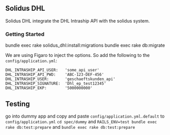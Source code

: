 ## Solidus DHL ##

Solidus DHL integrate the DHL Intraship API with the solidus system.

### Getting Started ###

bundle exec rake solidus_dhl:install:migrations
bundle exec rake db:migrate



We are using Figaro to inject the options. So add the following to the `config/application.yml`:

```
DHL_INTRASHIP_API_USER:   'some_api_user'
DHL_INTRASHIP_API_PWD:    'ABC-123-DEF-456'
DHL_INTRASHIP_USER:       'geschaeftskunden_api'
DHL_INTRASHIP_SIGNATURE:  'Dhl_ep_test12345'
DHL_INTRASHIP_EKP:        '5000000000'
```


## Testing ##

go into dummy app and copy and paste `config/application.yml.default` to `config/application.yml`
`cd spec/dummy` and `RAILS_ENV=test bundle exec rake db:test:prepare` and `bundle exec rake db:test:prepare`